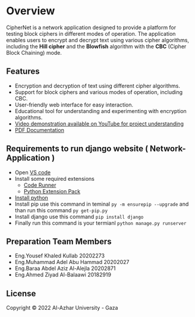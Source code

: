 # Overview

CipherNet is a network application designed to provide a platform for testing block ciphers in different modes of operation. The application enables users to encrypt and decrypt text using various cipher algorithms, including the **Hill cipher** and the **Blowfish** algorithm with the **CBC** (Cipher Block Chaining) mode.

## Features

- Encryption and decryption of text using different cipher algorithms.
- Support for block ciphers and various modes of operation, including CBC.
- User-friendly web interface for easy interaction.
- Educational tool for understanding and experimenting with encryption algorithms.
- [Video demonstration available on YouTube for project understanding](https://www.youtube.com/watch?v=XICnd5_KsSs)
- [PDF Documentation](https://drive.google.com/file/d/1QNxj4YJL1KWlGXyoITeyXyYkEY87iCXV/view?usp=sharing)


## Requirements to run django website ( Network-Application )

- Open [VS code](https://code.visualstudio.com)
- Install some required extensions
  - [Code Runner](https://marketplace.visualstudio.com/items?itemName=formulahendry.code-runner)
  - [Python Extension Pack](https://marketplace.visualstudio.com/items?itemName=donjayamanne.python-extension-pack)
- [Install python](https://www.python.org/downloads)
- Install pip use this command in teminal `py -m ensurepip --upgrade` and than run this command `py get-pip.py`
- Install django use this command `pip install django`
- Finally run this command is your termianl `python manage.py runserver`

## Preparation Team Members

- Eng.Yousef Khaled Kullab        20202273
- Eng.Muhammad Adel Abu Hammad    20202027
- Eng.Baraa Abdel Aziz Al-Alejla  20202871
- Eng.Ahmed Ziyad Al-Balaawi      20182919

## License

Copyright © 2022 Al-Azhar University - Gaza

